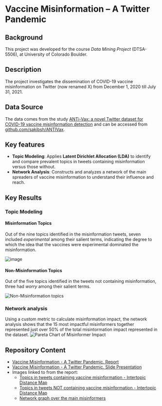 # Vaccine Misinformation – A Twitter Pandemic

## Background
This project was developed for the course *Data Mining Project* (DTSA-5506), at University of Colorado Boulder.

## Description
The project investigates the dissemination of COVID-19 vaccine misinformation on Twitter (now renamed X) from December 1, 2020 till July 31, 2021.

## Data Source
The data comes from the study [ANTi-Vax: a novel Twitter dataset for COVID-19 vaccine misinformation detection](https://www.sciencedirect.com/science/article/pii/S0033350621004534?via%3Dihub) and can be accessed from [github.com/sakibsh/ANTIVax](https://github.com/sakibsh/ANTiVax).

## Key features
* **Topic Modeling**: Applies **Latent Dirichlet Allocation (LDA)** to identify and compare prevalent topics in tweets containing misinformation versus those without.
* **Network Analysis**: Constructs and analyzes a network of the main spreaders of vaccine misinformation to understand their influence and reach.

## Key Results
### Topic Modeling
#### Misinformation Topics
Out of the nine topics identified in the misinformation tweets, seven included *experimental* among their salient terms, indicating the degree to which the idea that the vaccines were experimental dominated the misinformation.

![image](https://github.com/user-attachments/assets/271f3836-ed4b-44c6-9306-e967a8f7f636)

#### Non-Misinformation Topics
Out of the five topics identified in the tweets not containing misinformation, three had *worry* among their salient terms.

![Non-Misinformation topics](https://github.com/user-attachments/assets/69da75a3-5501-497b-be25-4c24c19d7326)

### Network analysis
Using a custom metric to calculate misinformation impact, the network analysis shows that the 15 most impactful misinformers together represented just over 50% of the total misintormation impact represented in the dataset.
![Pareta Chart of Misinformer Impact](https://github.com/user-attachments/assets/f18ce6e1-a4ce-41f5-9152-bdc9299cf723)

## Repository Content
* [Vaccine Misinformation - A Twitter Pandemic. Report](https://olaklingberg.github.io/Vaccine-Misinformation/Vaccine%20Misinformation%20%E2%80%93%20A%20Twitter%20Pandemic.%20Report.pdf)
* [Vaccine Misinformation - A Twitter Pandemic. Slide Presentation](https://olaklingberg.github.io/Vaccine-Misinformation/Vaccine%20Misinformation%20%E2%80%93%20A%20Twitter%20Pandemic.%20Presentation.pdf)
* Images linked to from the report:
  * [Topics in tweets containing vaccine misinformation - Intertopic Distance Map](https://olaklingberg.github.io/Vaccine-Misinformation/visualized_clusters_2024-12-10_0008.html)
  * [Topics in tweets NOT containing vaccine misinformation - Intertopic Distance Map](https://olaklingberg.github.io/Vaccine-Misinformation/visualized_clusters_2024-12-10_0048.html)
  * [Network graph over the main misinformers](https://olaklingberg.github.io/Vaccine-Misinformation/retweeter_network_2024-12-08_2047.html)
